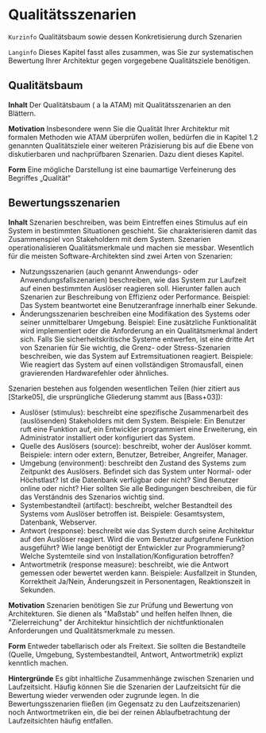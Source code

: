 # Qualitätsszenarien

`Kurzinfo` Qualitätsbaum sowie dessen Konkretisierung durch Szenarien

`Langinfo` Dieses Kapitel fasst alles zusammen, was Sie zur systematischen
Bewertung Ihrer Architektur gegen vorgegebene Qualitätsziele benötigen.

## Qualitätsbaum

**Inhalt**
Der Qualitätsbaum ( a la ATAM) mit Qualitätsszenarien an den Blättern.

**Motivation**
Insbesondere wenn Sie die Qualität Ihrer Architektur mit formalen Methoden wie ATAM überprüfen wollen, bedürfen die in Kapitel 1.2 genannten Qualitätsziele einer weiteren Präzisierung bis auf die Ebene von diskutierbaren und nachprüfbaren Szenarien. Dazu dient dieses Kapitel.

**Form**
Eine mögliche Darstellung ist eine baumartige Verfeinerung des Begriffes „Qualität“

## Bewertungsszenarien

**Inhalt**
Szenarien beschreiben, was beim Eintreffen eines Stimulus auf ein System in bestimmten Situationen geschieht. Sie charakterisieren damit das Zusammenspiel von Stakeholdern mit dem System. Szenarien operationalisieren Qualitätsmerkmale und machen sie messbar.
Wesentlich für die meisten Software-Architekten sind zwei Arten von Szenarien:

* Nutzungsszenarien (auch genannt Anwendungs- oder Anwendungsfallszenarien) beschreiben, wie das System zur Laufzeit auf einen bestimmten Auslöser reagieren soll. Hierunter fallen auch Szenarien zur Beschreibung von Effizienz oder Performance. Beispiel: Das System beantwortet eine Benutzeranfrage innerhalb einer Sekunde.
* Änderungsszenarien beschreiben eine Modifikation des Systems oder seiner unmittelbarer Umgebung. Beispiel: Eine zusätzliche Funktionalität wird implementiert oder die Anforderung an ein Qualitätsmerkmal ändert sich.
Falls Sie sicherheitskritische Systeme entwerfen, ist eine dritte Art von Szenarien für Sie wichtig, die
Grenz- oder Stress-Szenarien beschreiben, wie das System auf Extremsituationen reagiert. Beispiele: Wie reagiert das System auf einen vollständigen Stromausfall, einen gravierenden Hardwarefehler oder ähnliches.


Szenarien bestehen aus folgenden wesentlichen Teilen (hier zitiert aus [Starke05], die ursprüngliche Gliederung stammt aus [Bass+03]):

* Auslöser (stimulus): beschreibt eine spezifische Zusammenarbeit des (auslösenden) Stakeholders mit dem System. Beispiele: Ein Benutzer ruft eine Funktion auf, ein Entwickler programmiert eine Erweiterung, ein Administrator installiert oder konfiguriert das System.
* Quelle des Auslösers (source): beschreibt, woher der Auslöser kommt. Beispiele: intern oder extern, Benutzer, Betreiber, Angreifer, Manager.
* Umgebung (environment): beschreibt den Zustand des Systems zum Zeitpunkt des Auslösers. Befindet sich das System unter Normal- oder Höchstlast? Ist die Datenbank verfügbar oder nicht? Sind Benutzer online oder nicht? Hier sollten Sie alle Bedingungen beschreiben, die für das Verständnis des Szenarios wichtig sind.
* Systembestandteil (artifact): beschreibt, welcher Bestandteil des Systems vom Auslöser betroffen ist. Beispiele: Gesamtsystem, Datenbank, Webserver.
* Antwort (response): beschreibt wie das System durch seine Architektur auf den Auslöser reagiert. Wird die vom Benutzer aufgerufene Funktion ausgeführt? Wie lange benötigt der Entwickler zur Programmierung? Welche Systemteile sind von Installation/Konfiguration betroffen?
* Antwortmetrik (response measure): beschreibt, wie die Antwort gemessen oder bewertet werden kann. Beispiele: Ausfallzeit in Stunden, Korrektheit Ja/Nein, Änderungszeit in Personentagen, Reaktionszeit in Sekunden.

**Motivation**
Szenarien benötigen Sie zur Prüfung und Bewertung von Architekturen. Sie dienen als "Maßstab" und helfen helfen Ihnen, die "Zielerreichung" der Architektur hinsichtlich der nichtfunktionalen Anforderungen und Qualitätsmerkmale zu messen.

**Form**
Entweder tabellarisch oder als Freitext. Sie sollten die Bestandteile (Quelle, Umgebung, Systembestandteil, Antwort, Antwortmetrik) explizt kenntlich machen.

**Hintergründe**
Es gibt inhaltliche Zusammenhänge zwischen Szenarien und Laufzeitsicht. Häufig können Sie die Szenarien der Laufzeitsicht für die Bewertung wieder verwenden oder zugrunde legen. In die Bewertungsszenarien fließen (im Gegensatz zu den Laufzeitszenarien) noch Antwortmetriken ein, die bei  der reinen Ablaufbetrachtung der Laufzeitsichten häufig entfallen.
